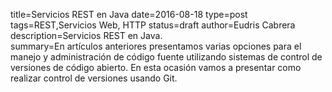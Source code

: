 title=Servicios REST en Java
date=2016-08-18
type=post
tags=REST,Servicios Web, HTTP
status=draft
author=Eudris Cabrera
description=Servicios REST en Java.    
summary=En artículos anteriores presentamos varias opciones para el manejo y administración de código fuente utilizando sistemas de control de versiones de código abierto. En esta ocasión vamos a presentar como realizar control de versiones usando Git.
~~~~~~
